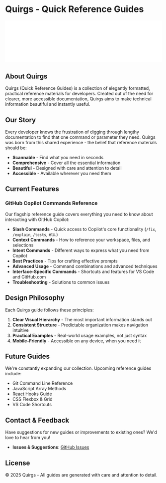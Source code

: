 # Quirgs - Quick Reference Guides

![Quirgs Logo](assets/logo.png)

## About Quirgs

Quirgs (Quick Reference Guides) is a collection of elegantly formatted, practical reference materials for developers. Created out of the need for clearer, more accessible documentation, Quirgs aims to make technical information beautiful and instantly useful.

## Our Story

Every developer knows the frustration of digging through lengthy documentation to find that one command or parameter they need. Quirgs was born from this shared experience - the belief that reference materials should be:

- **Scannable** - Find what you need in seconds
- **Comprehensive** - Cover all the essential information
- **Beautiful** - Designed with care and attention to detail
- **Accessible** - Available wherever you need them

## Current Features

### GitHub Copilot Commands Reference

Our flagship reference guide covers everything you need to know about interacting with GitHub Copilot:

- **Slash Commands** - Quick access to Copilot's core functionality (`/fix`, `/explain`, `/tests`, etc.)
- **Context Commands** - How to reference your workspace, files, and selections
- **Intent Commands** - Different ways to express what you need from Copilot
- **Best Practices** - Tips for crafting effective prompts
- **Advanced Usage** - Command combinations and advanced techniques
- **Interface-Specific Commands** - Shortcuts and features for VS Code and GitHub.com
- **Troubleshooting** - Solutions to common issues

## Design Philosophy

Each Quirgs guide follows these principles:

1. **Clear Visual Hierarchy** - The most important information stands out
2. **Consistent Structure** - Predictable organization makes navigation intuitive
3. **Practical Examples** - Real-world usage examples, not just syntax
4. **Mobile-Friendly** - Accessible on any device, when you need it

## Future Guides

We're constantly expanding our collection. Upcoming reference guides include:

- Git Command Line Reference
- JavaScript Array Methods
- React Hooks Guide
- CSS Flexbox & Grid
- VS Code Shortcuts

## Contact & Feedback

Have suggestions for new guides or improvements to existing ones? We'd love to hear from you!

- **Issues & Suggestions**: [GitHub Issues](https://github.com/unqdlphn/quirgs/issues)

## License

© 2025 Quirgs - All guides are generated with care and attention to detail.